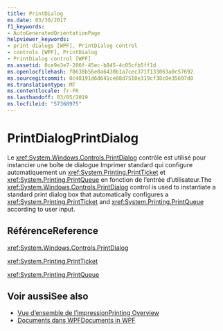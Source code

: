```yaml
---
title: PrintDialog
ms.date: 03/30/2017
f1_keywords:
- AutoGeneratedOrientationPage
helpviewer_keywords:
- print dialogs [WPF], PrintDialog control
- controls [WPF], PrintDialog
- PrintDialog control [WPF]
ms.assetid: 0ce9e3e7-206f-45ec-b845-4c05cfb5ff1d
ms.openlocfilehash: f8638b56e8a6430b1a7cec371f133063a0c57692
ms.sourcegitcommit: 0c48191d6d641ce88d7510e319cf38c0e35697d0
ms.translationtype: MT
ms.contentlocale: fr-FR
ms.lasthandoff: 03/05/2019
ms.locfileid: "57368975"
---
```

# <a name="printdialog"></a><span data-ttu-id="8a36d-102">PrintDialog</span><span class="sxs-lookup"><span data-stu-id="8a36d-102">PrintDialog</span></span>
<span data-ttu-id="8a36d-103">Le <xref:System.Windows.Controls.PrintDialog> contrôle est utilisé pour instancier une boîte de dialogue Imprimer standard qui configure automatiquement un <xref:System.Printing.PrintTicket> et <xref:System.Printing.PrintQueue> en fonction de l’entrée d’utilisateur.</span><span class="sxs-lookup"><span data-stu-id="8a36d-103">The <xref:System.Windows.Controls.PrintDialog> control is used to instantiate a standard print dialog box that automatically configures a <xref:System.Printing.PrintTicket> and <xref:System.Printing.PrintQueue> according to user input.</span></span>  
  
## <a name="reference"></a><span data-ttu-id="8a36d-104">Référence</span><span class="sxs-lookup"><span data-stu-id="8a36d-104">Reference</span></span>  
 <xref:System.Windows.Controls.PrintDialog>  
  
 <xref:System.Printing.PrintTicket>  
  
 <xref:System.Printing.PrintQueue>  
  
## <a name="see-also"></a><span data-ttu-id="8a36d-105">Voir aussi</span><span class="sxs-lookup"><span data-stu-id="8a36d-105">See also</span></span>
- [<span data-ttu-id="8a36d-106">Vue d’ensemble de l’impression</span><span class="sxs-lookup"><span data-stu-id="8a36d-106">Printing Overview</span></span>](../advanced/printing-overview.md)
- [<span data-ttu-id="8a36d-107">Documents dans WPF</span><span class="sxs-lookup"><span data-stu-id="8a36d-107">Documents in WPF</span></span>](../advanced/documents-in-wpf.md)
